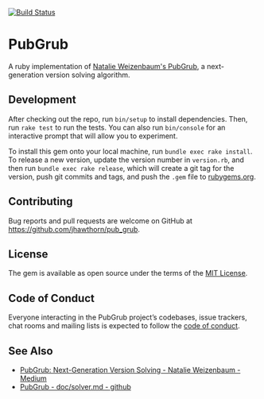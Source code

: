 [![Build Status](https://travis-ci.org/jhawthorn/pub_grub.svg?branch=master)](https://travis-ci.org/jhawthorn/pub_grub)

# PubGrub

A ruby implementation of [Natalie Weizenbaum's PubGrub](https://medium.com/@nex3/pubgrub-2fb6470504f), a next-generation version solving algorithm.

## Development

After checking out the repo, run `bin/setup` to install dependencies. Then, run `rake test` to run the tests. You can also run `bin/console` for an interactive prompt that will allow you to experiment.

To install this gem onto your local machine, run `bundle exec rake install`. To release a new version, update the version number in `version.rb`, and then run `bundle exec rake release`, which will create a git tag for the version, push git commits and tags, and push the `.gem` file to [rubygems.org](https://rubygems.org).

## Contributing

Bug reports and pull requests are welcome on GitHub at https://github.com/jhawthorn/pub_grub.

## License

The gem is available as open source under the terms of the [MIT License](https://opensource.org/licenses/MIT).

## Code of Conduct

Everyone interacting in the PubGrub project’s codebases, issue trackers, chat rooms and mailing lists is expected to follow the [code of conduct](https://github.com/jhawthorn/pub_grub/blob/master/CODE_OF_CONDUCT.md).

## See Also

* [PubGrub: Next-Generation Version Solving - Natalie Weizenbaum - Medium](https://medium.com/@nex3/pubgrub-2fb6470504f)
* [PubGrub - doc/solver.md - github](https://github.com/dart-lang/pub/blob/master/doc/solver.md)
